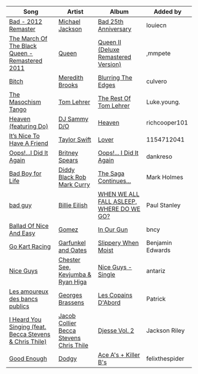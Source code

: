 | Song | Artist | Album | Added by |
|-|-|-|-|
| [Bad - 2012 Remaster](https://open.spotify.com/track/5lWFrW5T3JtxVCLDb7etPu) | [Michael Jackson](https://open.spotify.com/artist/3fMbdgg4jU18AjLCKBhRSm) | [Bad 25th Anniversary](https://open.spotify.com/album/24TAupSNVWSAHL0R7n71vm) | louiecn |
| [The March Of The Black Queen - Remastered 2011](https://open.spotify.com/track/1x9ak6LGIazLhfuaSIEkhG) | [Queen](https://open.spotify.com/artist/1dfeR4HaWDbWqFHLkxsg1d) | [Queen II (Deluxe Remastered Version)](https://open.spotify.com/album/2RKEso6nin3nhRyAd36Omv) | ,mmpete |
| [Bitch](https://open.spotify.com/track/3i6qNxyVgIdUZTTi5m25EM) | [Meredith Brooks](https://open.spotify.com/artist/2QmLFuIDtNDmmJY3OtvinN) | [Blurring The Edges](https://open.spotify.com/album/56viTB3cu7FbFwAWDctRz1) | culvero |
| [The Masochism Tango](https://open.spotify.com/track/5TVWVF2LqehTmSZI4nykXa) | [Tom Lehrer](https://open.spotify.com/artist/5iNvbRVX9W8t1RpD2SHpAO) | [The Rest Of Tom Lehrer](https://open.spotify.com/album/15mCffI8FteFICZu9chtUB) | Luke.young. |
| [Heaven (featuring Do)](https://open.spotify.com/track/0KT6DLAELYSbgfUemzwGPX) | [DJ Sammy](https://open.spotify.com/artist/4z4m1P0iX2nRSPDBEZ8LBT)<br>[D/O](https://open.spotify.com/artist/512aANbakY9mEaeyKucQur) | [Heaven](https://open.spotify.com/album/15UjVcCwrMwAEPzAoVrZ55) | richcooper101 |
| [It’s Nice To Have A Friend](https://open.spotify.com/track/1SmiQ65iSAbPto6gPFlBYm) | [Taylor Swift](https://open.spotify.com/artist/06HL4z0CvFAxyc27GXpf02) | [Lover](https://open.spotify.com/album/1NAmidJlEaVgA3MpcPFYGq) | 1154712041 |
| [Oops!...I Did It Again](https://open.spotify.com/track/6naxalmIoLFWR0siv8dnQQ) | [Britney Spears](https://open.spotify.com/artist/26dSoYclwsYLMAKD3tpOr4) | [Oops!... I Did It Again](https://open.spotify.com/album/5PmgtkodFl2Om3hMXONDll) | dankreso |
| [Bad Boy for Life](https://open.spotify.com/track/2eOuL8KesslTLQERQPu11D) | [Diddy](https://open.spotify.com/artist/59wfkuBoNyhDMQGCljbUbA)<br>[Black Rob](https://open.spotify.com/artist/1QPZhx0asYTBxD5RDqfU49)<br>[Mark Curry](https://open.spotify.com/artist/20N6dS0vq9kMWXUqEkFrBA) | [The Saga Continues...](https://open.spotify.com/album/28BrFxsnBMjN689hOuf1jv) | Mark Holmes |
| [bad guy](https://open.spotify.com/track/2Fxmhks0bxGSBdJ92vM42m) | [Billie Eilish](https://open.spotify.com/artist/6qqNVTkY8uBg9cP3Jd7DAH) | [WHEN WE ALL FALL ASLEEP, WHERE DO WE GO?](https://open.spotify.com/album/0S0KGZnfBGSIssfF54WSJh) | Paul Stanley |
| [Ballad Of Nice And Easy](https://open.spotify.com/track/0MAaeTOKtpVy3l3SoMFOg8) | [Gomez](https://open.spotify.com/artist/4zPGlyitRvJo7iz6OKlETa) | [In Our Gun](https://open.spotify.com/album/724iWCsZxqlPQdS8KefYKh) | bncy |
| [Go Kart Racing](https://open.spotify.com/track/54kHz1KSkdLb7UnJgIVQiS) | [Garfunkel and Oates](https://open.spotify.com/artist/2wZcAibn3pVsNvp95HQx8n) | [Slippery When Moist](https://open.spotify.com/album/1eXfIK4tvZ9hQLlwdWe2dI) | Benjamin Edwards |
| [Nice Guys](https://open.spotify.com/track/2zSKv1vA08xkdYlSEpYe1L) | [Chester See, Kevjumba & Ryan Higa](https://open.spotify.com/artist/2FDfzO5cBND4xwy6ZvVFCm) | [Nice Guys - Single](https://open.spotify.com/album/0F81RMd39jLgkLlP6iot8d) | antariz |
| [Les amoureux des bancs publics](https://open.spotify.com/track/3sySoSz1tI6IDt7qDkecnQ) | [Georges Brassens](https://open.spotify.com/artist/5UWyW1PcEM8coxeqg3RIHr) | [Les Copains D'Abord](https://open.spotify.com/album/4lQ45mAu5gYotfGJrgDuJn) | Patrick |
| [I Heard You Singing (feat. Becca Stevens & Chris Thile)](https://open.spotify.com/track/6AEYJSl89zOrlcta65d5y5) | [Jacob Collier](https://open.spotify.com/artist/0QWrMNukfcVOmgEU0FEDyD)<br>[Becca Stevens](https://open.spotify.com/artist/0Sh2X6e3JerGnyEF0vDgbk)<br>[Chris Thile](https://open.spotify.com/artist/1dyGPAYZZHHW6WIqwKN5QF) | [Djesse Vol. 2](https://open.spotify.com/album/3zNi5dCpkbm4zv7h1vGOMy) | Jackson Riley |
| [Good Enough](https://open.spotify.com/track/2odAJrD8IL4FNwRlbDynH9) | [Dodgy](https://open.spotify.com/artist/1dekSPU23UC5hw5b8Uxk9W) | [Ace A's + Killer B's](https://open.spotify.com/album/4YPpC6s1gbCDKI2Ikwl43s) | felixthespider |